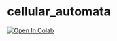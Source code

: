 # cellular_automata

[![Open In Colab](https://colab.research.google.com/assets/colab-badge.svg)](https://colab.research.google.com/github/danadler-dev/cellular_automata/blob/main/ca_grid_sim.ipynb?usp=sharing)

